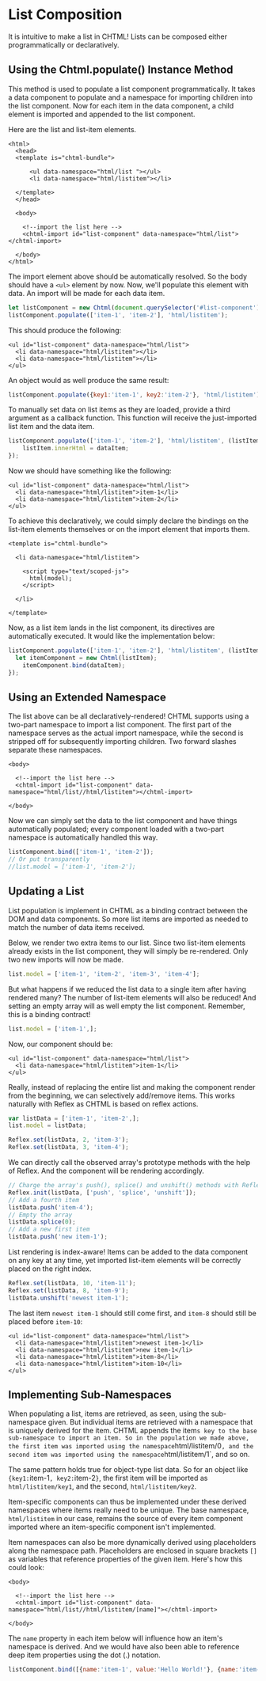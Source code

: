 # List Composition

It is intuitive to make a list in CHTML! Lists can be composed either programmatically or declaratively.

## Using the Chtml.populate\(\) Instance Method

This method is used to populate a list component programmatically. It takes a data component to populate and a namespace for importing children into the list component. Now for each item in the data component, a child element is imported and appended to the list component.

Here are the list and list-item elements.

```markup
<html>
  <head>
  <template is="chtml-bundle">

      <ul data-namespace="html/list "></ul>
      <li data-namespace="html/listitem"></li>

  </template>
  </head>

  <body>

    <!--import the list here -->
    <chtml-import id="list-component" data-namespace="html/list"></chtml-import>

  </body>
</html>
```

The import element above should be automatically resolved. So the body should have a `<ul>` element by now. Now, we'll populate this element with data. An import will be made for each data item.

```javascript
let listComponent = new Chtml(document.querySelector('#list-component'));
listComponent.populate(['item-1', 'item-2'], 'html/listitem');
```

This should produce the following:

```markup
<ul id="list-component" data-namespace="html/list">
  <li data-namespace="html/listitem"></li>
  <li data-namespace="html/listitem"></li>
</ul>
```

An object would as well produce the same result:

```javascript
listComponent.populate({key1:'item-1', key2:'item-2'}, 'html/listitem');
```

To manually set data on list items as they are loaded, provide a third argument as a callback function. This function will receive the just-imported list item and the data item.

```javascript
listComponent.populate(['item-1', 'item-2'], 'html/listitem', (listItem, dataItem, itemKey) => {
    listItem.innerHtml = dataItem;
});
```

Now we should have something like the following:

```markup
<ul id="list-component" data-namespace="html/list">
  <li data-namespace="html/listitem">item-1</li>
  <li data-namespace="html/listitem">item-2</li>
</ul>
```

To achieve this declaratively, we could simply declare the bindings on the list-item elements themselves or on the import element that imports them.

```markup
<template is="chtml-bundle">

  <li data-namespace="html/listitem">

    <script type="text/scoped-js">
      html(model);
    </script>

  </li>

</template>
```

Now, as a list item lands in the list component, its directives are automatically executed. It would like the implementation below:

```javascript
listComponent.populate(['item-1', 'item-2'], 'html/listitem', (listItem, dataItem) => {
  let itemComponent = new Chtml(listItem);
    itemComponent.bind(dataItem);
});
```

## Using an Extended Namespace

The list above can be all declaratively-rendered! CHTML supports using a two-part namespace to import a list component. The first part of the namespace serves as the actual import namespace, while the second is stripped off for subsequently importing children. Two forward slashes separate these namespaces.

```markup
<body>

  <!--import the list here -->
  <chtml-import id="list-component" data-namespace="html/list//html/listitem"></chtml-import>

</body>
```

Now we can simply set the data to the list component and have things automatically populated; every component loaded with a two-part namespace is automatically handled this way.

```javascript
listComponent.bind(['item-1', 'item-2']);
// Or put transparently
//list.model = ['item-1', 'item-2'];
```

## Updating a List

List population is implement in CHTML as a binding contract between the DOM and data components. So more list items are imported as needed to match the number of data items received.

Below, we render two extra items to our list. Since two list-item elements already exists in the list component, they will simply be re-rendered. Only two new imports will now be made.

```javascript
list.model = ['item-1', 'item-2', 'item-3', 'item-4'];
```

But what happens if we reduced the list data to a single item after having rendered many? The number of list-item elements will also be reduced! And setting an empty array will as well empty the list component. Remember, this is a binding contract!

```javascript
list.model = ['item-1',];
```

Now, our component should be:

```markup
<ul id="list-component" data-namespace="html/list">
  <li data-namespace="html/listitem">item-1</li>
</ul>
```

Really, instead of replacing the entire list and making the component render from the beginning, we can selectively add/remove items. This works naturally with Reflex as CHTML is based on reflex actions.

```javascript
var listData = ['item-1', 'item-2',];
list.model = listData;

Reflex.set(listData, 2, 'item-3');
Reflex.set(listData, 3, 'item-4');
```

We can directly call the observed array's prototype methods with the help of Reflex. And the component will be rendering accordingly.

```javascript
// Charge the array's push(), splice() and unshift() methods with Reflex actions
Reflex.init(listData, ['push', 'splice', 'unshift']);
// Add a fourth item
listData.push('item-4');
// Empty the array
listData.splice(0);
// Add a new first item
listData.push('new item-1');
```

List rendering is index-aware! Items can be added to the data component on any key at any time, yet imported list-item elements will be correctly placed on the right index.

```javascript
Reflex.set(listData, 10, 'item-11');
Reflex.set(listData, 8, 'item-9');
listData.unshift('newest item-1');
```

The last item `newest item-1` should still come first, and `item-8` should still be placed before `item-10`:

```markup
<ul id="list-component" data-namespace="html/list">
  <li data-namespace="html/listitem">newest item-1</li>
  <li data-namespace="html/listitem">new item-1</li>
  <li data-namespace="html/listitem">item-8</li>
  <li data-namespace="html/listitem">item-10</li>
</ul>
```

## Implementing Sub-Namespaces

When populating a list, items are retrieved, as seen, using the sub-namespace given. But individual items are retrieved with a namespace that is uniquely derived for the item. CHTML appends the item`s key to the base sub-namespace to import an item. So in the population we made above, the first item was imported using the namespace`html/listitem/0`, and the second item was imported using the namespace`html/listitem/1\`, and so on.

The same pattern holds true for object-type list data. So for an object like `{key1:`item-1`, key2:`item-2`}`, the first item will be imported as `html/listitem/key1`, and the second, `html/listitem/key2`.

Item-specific components can thus be implemented under these derived namespaces where items really need to be unique. The base namespace, `html/listitem` in our case, remains the source of every item component imported where an item-specific component isn't implemented.

Item namespaces can also be more dynamically derived using placeholders along the namespace path. Placeholders are enclosed in square brackets `[]` as variables that reference properties of the given item. Here's how this could look:

```markup
<body>

  <!--import the list here -->
  <chtml-import id="list-component" data-namespace="html/list//html/listitem/[name]"></chtml-import>

</body>
```

The `name` property in each item below will influence how an item's namespace is derived. And we would have also been able to reference deep item properties using the dot \(.\) notation.

```javascript
listComponent.bind([{name:'item-1', value:'Hello World!'}, {name:'item-2', value:'Bonjour!'}]);
```


